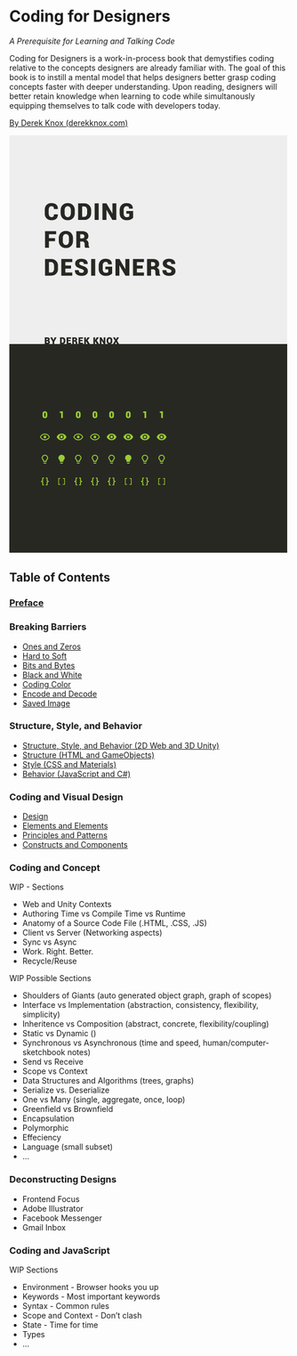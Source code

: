 # Coding for Designers

*A Prerequisite for Learning and Talking Code*

Coding for Designers is a work-in-process book that demystifies coding relative to the concepts designers are already familiar with. The goal of this book is to instill a mental model that helps designers better grasp coding concepts faster with deeper understanding. Upon reading, designers will better retain knowledge when learning to code while simultanously equipping themselves to talk code with developers today.

[By Derek Knox (derekknox.com)](http://www.derekknox.com)

![Coding for Designers](Coding%20For%20Designers/cover-coding-for-designers.jpg "Coding for Designers")

## Table of Contents

### [Preface](Coding%20For%20Designers/Preface.md)

### Breaking Barriers
- [Ones and Zeros](Breaking%20Barriers/Ones%20and%20Zeros.md)
- [Hard to Soft](Breaking%20Barriers/Hard%20to%20Soft.md)
- [Bits and Bytes](Breaking%20Barriers/Bits%20and%20Bytes.md)
- [Black and White](Breaking%20Barriers/Black%20and%20White.md)
- [Coding Color](Breaking%20Barriers/Coding%20Color.md)
- [Encode and Decode](Breaking%20Barriers/Encode%20and%20Decode.md)
- [Saved Image](Breaking%20Barriers/Saved%20Image.md)

### Structure, Style, and Behavior
- [Structure, Style, and Behavior (2D Web and 3D Unity)](Structure%20Style%20Behavior/Structure%2C%20Style%2C%20and%20Behavior.md)
- [Structure (HTML and GameObjects)](Structure%20Style%20Behavior/Structure.md)
- [Style (CSS and Materials)](Structure%20Style%20Behavior/Style.md)
- [Behavior (JavaScript and C#)](Structure%20Style%20Behavior/Behavior.md)

### Coding and Visual Design
- [Design](Coding%20and%20Visual%20Design/Design.md)
- [Elements and Elements](Coding%20and%20Visual%20Design/Elements%20and%20Elements.md)
- [Principles and Patterns](Coding%20and%20Visual%20Design/Principles%20and%20Patterns.md)
- [Constructs and Components](Coding%20and%20Visual%20Design/Constructs%20and%20Components.md)

### Coding and Concept
WIP - Sections
- Web and Unity Contexts
- Authoring Time vs Compile Time vs Runtime
- Anatomy of a Source Code File (.HTML, .CSS, .JS)
- Client vs Server (Networking aspects)
- Sync vs Async
- Work. Right. Better.
- Recycle/Reuse

WIP Possible Sections
- Shoulders of Giants (auto generated object graph, graph of scopes)
- Interface vs Implementation (abstraction, consistency, flexibility, simplicity)
- Inheritence vs Composition (abstract, concrete, flexibility/coupling)
- Static vs Dynamic ()
- Synchronous vs Asynchronous (time and speed, human/computer-sketchbook notes)
- Send vs Receive
- Scope vs Context
- Data Structures and Algorithms (trees, graphs)
- Serialize vs. Deserialize
- One vs Many (single, aggregate, once, loop)
- Greenfield vs Brownfield
- Encapsulation
- Polymorphic
- Effeciency
- Language (small subset)
- ...

### Deconstructing Designs
- Frontend Focus
- Adobe Illustrator
- Facebook Messenger
- Gmail Inbox

### Coding and JavaScript
WIP Sections
- Environment - Browser hooks you up
- Keywords - Most important keywords
- Syntax - Common rules
- Scope and Context - Don’t clash
- State - Time for time
- Types
- ...
